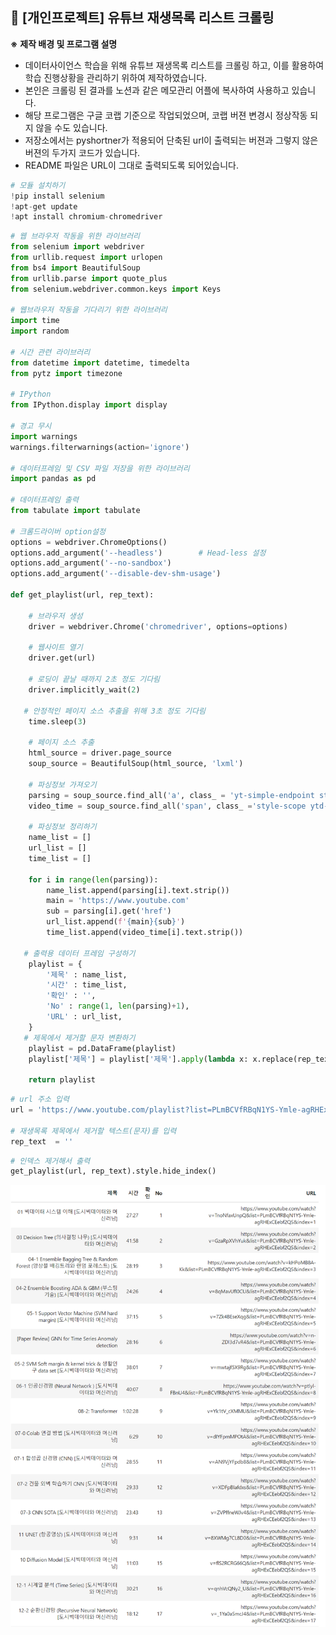 ## 📌 [개인프로젝트] 유튜브 재생목록 리스트 크롤링

**※** **제작 배경 및 프로그램 설명** 

- 데이터사이언스 학습을 위해 유튜브 재생목록 리스트를 크롤링 하고, 이를 활용하여 학습 진행상황을 관리하기 위하여 제작하였습니다.
- 본인은 크롤링 된 결과를 노션과 같은 메모관리 어플에 복사하여 사용하고 있습니다.
- 해당 프로그램은 구글 코랩 기준으로 작업되었으며, 코랩 버젼 변경시 정상작동 되지 않을 수도 있습니다. 
- 저장소에서는 pyshortner가 적용되어 단축된 url이 출력되는 버젼과 그렇지 않은 버젼의 두가지 코드가 있습니다.
- README 파일은 URL이 그대로 출력되도록 되어있습니다.

  

```python
# 모듈 설치하기
!pip install selenium
!apt-get update
!apt install chromium-chromedriver
```

```python
# 웹 브라우저 작동을 위한 라이브러리
from selenium import webdriver
from urllib.request import urlopen
from bs4 import BeautifulSoup
from urllib.parse import quote_plus
from selenium.webdriver.common.keys import Keys

# 웹브라우저 작동을 기다리기 위한 라이브러리
import time
import random

# 시간 관련 라이브러리
from datetime import datetime, timedelta
from pytz import timezone

# IPython
from IPython.display import display

# 경고 무시
import warnings
warnings.filterwarnings(action='ignore')

# 데이터프레임 및 CSV 파일 저장을 위한 라이브러리
import pandas as pd

# 데이터프레임 출력
from tabulate import tabulate

# 크롬드라이버 option설정
options = webdriver.ChromeOptions()
options.add_argument('--headless')        # Head-less 설정
options.add_argument('--no-sandbox')
options.add_argument('--disable-dev-shm-usage')

def get_playlist(url, rep_text):

    # 브라우저 생성
    driver = webdriver.Chrome('chromedriver', options=options)

    # 웹사이트 열기
    driver.get(url)

    # 로딩이 끝날 때까지 2초 정도 기다림
    driver.implicitly_wait(2)

   # 안정적인 페이지 소스 추출을 위해 3초 정도 기다림
    time.sleep(3)

    # 페이지 소스 추출
    html_source = driver.page_source
    soup_source = BeautifulSoup(html_source, 'lxml')

    # 파싱정보 가져오기
    parsing = soup_source.find_all('a', class_ = 'yt-simple-endpoint style-scope ytd-playlist-video-renderer')
    video_time = soup_source.find_all('span', class_ ='style-scope ytd-thumbnail-overlay-time-status-renderer') #검색했을 때 검색숫자가 안맞아서 확인이 필요함

    # 파싱정보 정리하기
    name_list = []
    url_list = []
    time_list = []

    for i in range(len(parsing)):
        name_list.append(parsing[i].text.strip())
        main = 'https://www.youtube.com'
        sub = parsing[i].get('href')  
        url_list.append(f'{main}{sub}')
        time_list.append(video_time[i].text.strip())

   # 출력용 데이터 프레임 구성하기     
    playlist = {
        '제목' : name_list,
        '시간' : time_list,
        '확인' : '',    
        'No' : range(1, len(parsing)+1),
        'URL' : url_list, 
    }
   # 제목에서 제거할 문자 변환하기
    playlist = pd.DataFrame(playlist)
    playlist['제목'] = playlist['제목'].apply(lambda x: x.replace(rep_text,'').strip())

    return playlist
```

```python
# url 주소 입력
url = 'https://www.youtube.com/playlist?list=PLmBCVfRBqN1YS-Ymle-agRHExCEebf2QS'

# 재생목록 제목에서 제거할 텍스트(문자)를 입력
rep_text  = ''
```

```python
# 인덱스 제거해서 출력
get_playlist(url, rep_text).style.hide_index()
```

![image-20230424195346828](image-20230424195346828.png)

